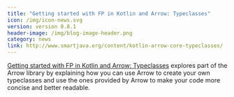 ```yaml
---
title: "Getting started with FP in Kotlin and Arrow: Typeclasses"
icon: /img/icon-news.svg
version: version 0.8.1
header-image: /img/blog-image-header.png
category: news
link: http://www.smartjava.org/content/kotlin-arrow-core-typeclasses/
---
```

[Getting started with FP in Kotlin and Arrow: Typeclasses](http://www.smartjava.org/content/kotlin-arrow-core-typeclasses/) explores part of the Arrow library by explaining how you can use Arrow to create your own typeclasses and use the ones provided by Arrow to make your code more concise and better readable.
